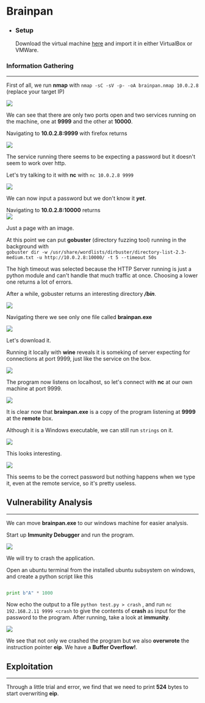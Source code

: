 # Brainpan

* ### Setup

  Download the virtual machine <a href="https://www.vulnhub.com/entry/brainpan-1,51/">here</a> and import it in either VirtualBox or        VMWare.
  
  
### Information Gathering
---

First of all, we run **nmap** with `nmap -sC -sV -p- -oA brainpan.nmap 10.0.2.8` (replace your target IP)  

<img src="https://github.com/astasinos/Writeups/blob/master/Vulnhub/Brainpan/images/first.png">

We can see that there are only two ports open and two services running on the machine, one at **9999** and the other at **10000**.

Navigating to **10.0.2.8:9999** with firefox returns   

<img src="https://github.com/astasinos/Writeups/blob/master/Vulnhub/Brainpan/images/second.png">

The service running there seems to be expecting a password but it doesn't seem to work over http.

Let's try talking to it with **nc** with `nc 10.0.2.8 9999`

<img src="https://github.com/astasinos/Writeups/blob/master/Vulnhub/Brainpan/images/six.png">


We can now input a password but we don't know it **_yet_**.

Navigating to **10.0.2.8:10000** returns  
<img src="https://github.com/astasinos/Writeups/blob/master/Vulnhub/Brainpan/images/third.png">  

Just a page with an image.

At this point we can put **gobuster** (directory fuzzing tool) running in the background with   
`gobuster dir -w /usr/share/wordlists/dirbuster/directory-list-2.3-medium.txt -u http://10.0.2.8:10000/ -t 5 --timeout 50s`

The high timeout was selected because the HTTP Server running is just a python module and can't handle that much traffic at once. Choosing a lower one returns a lot of errors.

After a while, gobuster returns an interesting directory **_/bin_**.

<img src="https://github.com/astasinos/Writeups/blob/master/Vulnhub/Brainpan/images/fourth.png">


Navigating there we see only one file called **brainpan.exe**

<img src="https://github.com/astasinos/Writeups/blob/master/Vulnhub/Brainpan/images/five.png">


Let's download it.

Running it locally with **wine** reveals it is someking of server expecting for connections at port 9999, just like the service on the box.

<img src="https://github.com/astasinos/Writeups/blob/master/Vulnhub/Brainpan/images/seven.png">


The program now listens on localhost, so let's connect with **nc** at our own machine at port 9999.

<img src="https://github.com/astasinos/Writeups/blob/master/Vulnhub/Brainpan/images/eight.png">


It is clear now that **brainpan.exe** is a copy of the program listening at **9999** at the **remote** box.

Although it is a Windows executable, we can still run `strings` on it.

<img src="https://github.com/astasinos/Writeups/blob/master/Vulnhub/Brainpan/images/nine.png">


This looks interesting.

<img src="https://github.com/astasinos/Writeups/blob/master/Vulnhub/Brainpan/images/ten.png">


This seems to be the correct password but nothing happens when we type it, even at the remote service, so it's pretty useless.

## Vulnerability Analysis
---

We can move **brainpan.exe** to our windows machine for easier analysis.

Start up **Immunity Debugger** and run the program.

<img src="https://github.com/astasinos/Writeups/blob/master/Vulnhub/Brainpan/images/eleven.png">

We will try to crash the application.

Open an ubuntu terminal from the installed ubuntu subsystem on windows, and create a python script like this

```python

print b"A" * 1000
```

Now echo the output to a file `python test.py > crash` , and run `nc 192.168.2.11 9999 <crash` to give the contents of **crash** as input for the password to the program. After running, take a look at **immunity**.

<img src="https://github.com/astasinos/Writeups/blob/master/Vulnhub/Brainpan/images/twelve.png">

We see that not only we crashed the program but we also **overwrote** the instruction pointer **eip**. 
We have a **Buffer Overflow!**.

## Exploitation
---

Through a little trial and error, we find that we need to print **524** bytes to start overwriting **eip**.




